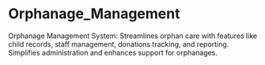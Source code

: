 # Orphanage_Management
Orphanage Management System: Streamlines orphan care with features like child records, staff management, donations tracking, and reporting. Simplifies administration and enhances support for orphanages.
